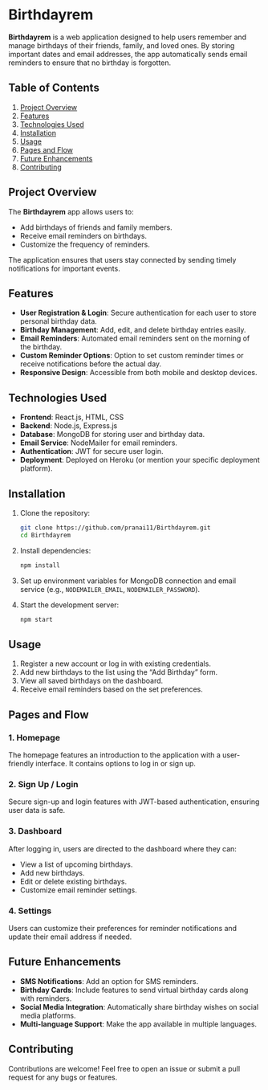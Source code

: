 # Birthdayrem

**Birthdayrem** is a web application designed to help users remember and manage birthdays of their friends, family, and loved ones. By storing important dates and email addresses, the app automatically sends email reminders to ensure that no birthday is forgotten.

## Table of Contents
1. [Project Overview](#project-overview)
2. [Features](#features)
3. [Technologies Used](#technologies-used)
4. [Installation](#installation)
5. [Usage](#usage)
6. [Pages and Flow](#pages-and-flow)
7. [Future Enhancements](#future-enhancements)
8. [Contributing](#contributing)

## Project Overview
The **Birthdayrem** app allows users to:
- Add birthdays of friends and family members.
- Receive email reminders on birthdays.
- Customize the frequency of reminders.

The application ensures that users stay connected by sending timely notifications for important events.

## Features
- **User Registration & Login**: Secure authentication for each user to store personal birthday data.
- **Birthday Management**: Add, edit, and delete birthday entries easily.
- **Email Reminders**: Automated email reminders sent on the morning of the birthday.
- **Custom Reminder Options**: Option to set custom reminder times or receive notifications before the actual day.
- **Responsive Design**: Accessible from both mobile and desktop devices.

## Technologies Used
- **Frontend**: React.js, HTML, CSS
- **Backend**: Node.js, Express.js
- **Database**: MongoDB for storing user and birthday data.
- **Email Service**: NodeMailer for email reminders.
- **Authentication**: JWT for secure user login.
- **Deployment**: Deployed on Heroku (or mention your specific deployment platform).

## Installation

1. Clone the repository:
   ```bash
   git clone https://github.com/pranai11/Birthdayrem.git
   cd Birthdayrem
   ```

2. Install dependencies:
   ```bash
   npm install
   ```

3. Set up environment variables for MongoDB connection and email service (e.g., `NODEMAILER_EMAIL`, `NODEMAILER_PASSWORD`).

4. Start the development server:
   ```bash
   npm start
   ```

## Usage
1. Register a new account or log in with existing credentials.
2. Add new birthdays to the list using the “Add Birthday” form.
3. View all saved birthdays on the dashboard.
4. Receive email reminders based on the set preferences.

## Pages and Flow

### 1. **Homepage**  
   The homepage features an introduction to the application with a user-friendly interface. It contains options to log in or sign up.

### 2. **Sign Up / Login**  
   Secure sign-up and login features with JWT-based authentication, ensuring user data is safe.

### 3. **Dashboard**  
   After logging in, users are directed to the dashboard where they can:
   - View a list of upcoming birthdays.
   - Add new birthdays.
   - Edit or delete existing birthdays.
   - Customize email reminder settings.

### 4. **Settings**  
   Users can customize their preferences for reminder notifications and update their email address if needed.

## Future Enhancements
- **SMS Notifications**: Add an option for SMS reminders.
- **Birthday Cards**: Include features to send virtual birthday cards along with reminders.
- **Social Media Integration**: Automatically share birthday wishes on social media platforms.
- **Multi-language Support**: Make the app available in multiple languages.

## Contributing
Contributions are welcome! Feel free to open an issue or submit a pull request for any bugs or features.
